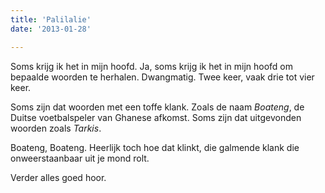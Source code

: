 ```yaml
---
title: 'Palilalie'
date: '2013-01-28'

---
```


Soms krijg ik het in mijn hoofd. Ja, soms krijg ik het in mijn hoofd om bepaalde woorden te herhalen. Dwangmatig. Twee keer, vaak drie tot vier keer.​

Soms zijn dat woorden met een toffe klank. Zoals de naam *Boateng*, de Duitse voetbalspeler van Ghanese afkomst. Soms zijn dat uitgevonden woorden zoals *Tarkis*.

Boateng, Boateng. Heerlijk toch hoe dat klinkt, die galmende klank die onweerstaanbaar uit je mond rolt.

Verder alles goed hoor.


